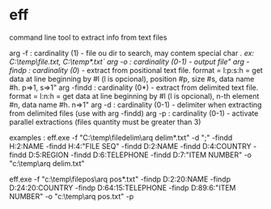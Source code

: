 # eff
command line tool to extract info from text files

arg -f : cardinality (1) - file ou dir to search, may contem special char *. ex: C:\temp\file.txt, C:\temp\*.txt`
arg -o : cardinality (0-1) - output file"
arg -findp : cardinality (0*) - extract from positional text file. format = l:p:s:h = get data at line beginning by #l (l is opcional), position #p, size #s, data name #h. p=>1, s=>1"
arg -findd : cardinality (0*) - extract from delimited text file. format = l:n:h = get data at line beginning by #l (l is opcional), n-th element #n, data name #h. n=>1"
arg -d : cardinality (0-1) - delimiter when extracting from delimited files (use with arg -findd)
arg -p : cardinality (0-1) - activate parallel extractions (files quantity must be greater than 3)

examples : 
eff.exe -f "C:\temp\filedelim\arq delim*.txt" -d ";" -findd H:2:NAME -findd H:4:"FILE SEQ" -findd D:2:NAME -findd D:4:COUNTRY -findd D:5:REGION -findd D:6:TELEPHONE -findd D:7:"ITEM NUMBER" -o "c:\temp\arq delim.txt"

eff.exe -f "c:\temp\filepos\arq pos*.txt" -findp D:2:20:NAME -findp D:24:20:COUNTRY -findp D:64:15:TELEPHONE -findp D:89:6:"ITEM NUMBER" -o "c:\temp\arq pos.txt" -p
